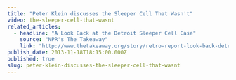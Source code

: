 ```yaml
---
title: "Peter Klein discusses the Sleeper Cell That Wasn't"
video: the-sleeper-cell-that-wasnt
related_articles:
  - headline: "A Look Back at the Detroit Sleeper Cell Case"
    source: "NPR's The Takeaway"
    link: "http://www.thetakeaway.org/story/retro-report-look-back-detroit-sleeper-cell/"
publish_date: 2013-11-18T18:15:00.000Z
published: true
slug: peter-klein-discusses-the-sleeper-cell-that-wasnt
---
```


